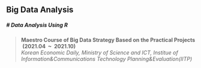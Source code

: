 ## Big Data Analysis
##### # Data Analysis Using R
> **Maestro Course of Big Data Strategy Based on the Practical Projects &nbsp;(2021.04 &nbsp;~&nbsp; 2021.10)** <br/>
*Korean Economic Daily, Ministry of Science and ICT, Institue of Information&Communications Technology Planning&Evaluation(IITP)* 
